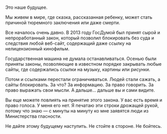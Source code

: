 Это наше будущее.

Мы живем в мире, где сказка, рассказанная ребенку, может стать причиной тюремного заключения или даже смерти.

Все началось очень давно. В 2013 году ГосДумой был принят сырой и непроработанный закон, который позволил блокировать без суда и следствия любой веб-сайт, содержащий даже ссылку на нелицензионный кинофильм.

Государственная машина не думала останавливаться. Осенью были приняты законы, позволяющие в известном порядке закрывать любые сайты, где содержались ссылки на музыку, картины или рисунки.

Потом и ссылками перестали ограничиваться. Людей стали сажать, а сайты блокировать. За что? За информацию. За право говорить. За право выражать свои мысли. А дальше... дальше вы и сами видите.

Вы еще можете повлиять на принятие этого закона. У вас есть время и право голоса. У меня его нет. Я печатаю эти строки дрожащей рукой, потому что знаю — с минуты на минуту ко мне заявятся люди из Министерства гласности.

Не дайте этому будущему наступить. Не стойте в стороне. Не бойтесь.
